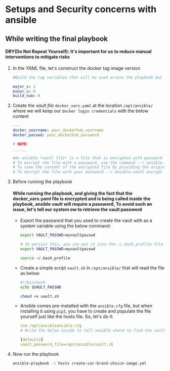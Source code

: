 # Setups and Security concerns with ansible

## While writing the final playbook

#### DRY(Do Not Repeat Yourself): It's important for us to reduce manual interventions to mitigate risks
1. In the *YAML* file, let's construct the docker tag image version
    ```yaml
    #Build the tag variables that will be used across the playbook but be able to be changed from a single place
    
    major_v: 1
    minor_v: 0
    build_num: 0
    ```
1. Create the *vault file* `docker_vars.yaml` at the location `/opt/ansible/` where we will keep our `docker login credentials` with the below content
    ```yaml
    ---
    docker_username: your_dockerhub_username
    docker_passwd: your_dockerhub_password

    # NOTE:
    ______

    #An ansible *vault file* is a file that is encrypted with password and only accessible if the vault password corresponds to the encryption key 
    # To encrypt the file with a password, use the command --> ansible-vault encrypt docker_vars.yaml
    # To view the content of the encrypted file by providing the original password --> ansible-vault view docker_vars.yaml
    # To decrypt the file with your password --> ansible-vault encrypt docker_vars.yaml
    ```
1. Before running the playbook
   #### While running the playbook, and giving the fact that the docker_vars.yaml file is encrypted and is being called inside the playbook, ansible vault will require a password, To avoid such an issue, let's tell our system ow to retrieve the vault password
    - Export the password that you used to create the vault with as a system variable using the below command:
      ```sh
      export VAULT_PASSWD=myvaultpasswd
      
      # To persist this, you can put it into the ~/.bash_profile file
      export VAULT_PASSWD=myvaultpasswd

      source ~/.bash_profile
      ``` 
    - Create a simple script `vault.sh` in `/opt/ansible/` that will read the file as below:
      ```sh
      #!/bin/bash
      echo $VAULT_PASSWD

      chmod +x vault.sh
      ```
    - Ansible comes pre-installed with the `ansible.cfg` file, but when installing it using `pip3`, you have to create and populate the file yourself just like the hosts file. So, let's do it:
      ```yaml
      vim /opt/ansibleansible.cfg
      # Write the below inside to tell ansible where to find the vault password that will be used to read the docker_vars.yaml file:

      [defaults]
      vault_password_file=/opt/ansible/vault.sh
      ```
1. Now run the playbook
   ```sh
   ansible-playbook -i hosts create-car-brand-choice-image.yml
   ```

